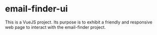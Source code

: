 # email-finder-ui
This is a VueJS project. Its purpose is to exhibit a friendly and responsive web page to interact with the email-finder project.
